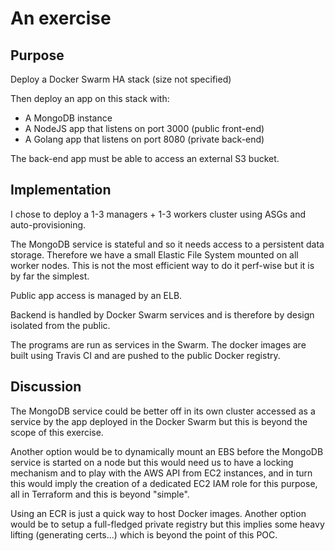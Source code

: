 # An exercise

## Purpose

Deploy a Docker Swarm HA stack (size not specified)

Then deploy an app on this stack with:

- A MongoDB instance
- A NodeJS app that listens on port 3000 (public front-end)
- A Golang app that listens on port 8080 (private back-end)

The back-end app must be able to access an external S3 bucket.

## Implementation

I chose to deploy a 1-3 managers + 1-3 workers cluster using ASGs and auto-provisioning.

The MongoDB service is stateful and so it needs access to a persistent data storage.
Therefore we have a small Elastic File System mounted on all worker nodes. This is not
the most efficient way to do it perf-wise but it is by far the simplest.

Public app access is managed by an ELB.

Backend is handled by Docker Swarm services and is therefore by design isolated from the
public.

The programs are run as services in the Swarm. The docker images are built using Travis CI
and are pushed to the public Docker registry.

## Discussion

The MongoDB service could be better off in its own cluster accessed as a service by the
app deployed in the Docker Swarm but this is beyond the scope of this exercise.

Another option would be to dynamically mount an EBS before the MongoDB service is started
on a node but this would need us to have a locking mechanism and to play with the AWS API
from EC2 instances, and in turn this would imply the creation of a dedicated EC2 IAM role
for this purpose, all in Terraform and this is beyond "simple".

Using an ECR is just a quick way to host Docker images. Another option would be to setup
a full-fledged private registry but this implies some heavy lifting (generating certs...)
which is beyond the point of this POC.

